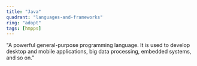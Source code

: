 ```yaml
---
title: "Java"
quadrant: "languages-and-frameworks"
ring: "adopt"
tags: [hmpps]
---
```


"A powerful general-purpose programming language. It is used to develop desktop and mobile applications, big data processing, embedded systems, and so on."
